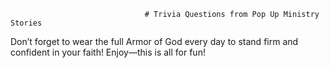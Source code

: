                                   # Trivia Questions from Pop Up Ministry Stories

Don’t forget to wear the full Armor of God every day to stand firm and confident in your faith! Enjoy—this is all for fun!
